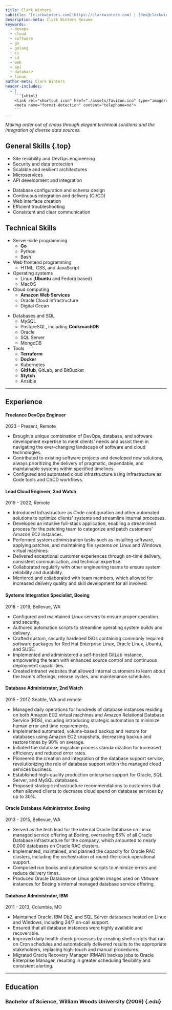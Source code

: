 ```yaml
---
title: Clark Winters
subtitle: "[clarkwinters.com](https://clarkwinters.com) | [dev@clarkwinters.com](mailto:dev@clarkwinters.com) | [417-880-6924](tel:+14178806924)"
description-meta: Clark Winters Resume
keywords:
  - devops
  - cloud
  - software
  - go
  - golang
  - ci
  - cd
  - web
  - api
  - database
  - linux
author-meta: Clark Winters
header-includes:
  - |
    ```{=html}
    <link rel="shortcut icon" href="./assets/favicon.ico" type="image/x-icon">
    <meta name="format-detection" content="telephone=no">
    ```
---
```


<!-- markdownlint-disable MD033 MD001 -->

<p class="mission"><em>Making order out of chaos through elegant technical solutions and the integration of diverse data sources.</em></p>

## General Skills {.top}

<div class="skills">
<div>

- Site reliability and DevOps engineering
- Security and data protection
- Scalable and resilient architectures
- Microservices
- API development and integration

</div>

<div>

- Database configuration and schema design
- Continuous integration and delivery (CI/CD)
- Web interface creation
- Efficient troubleshooting
- Consistent and clear communication

</div>
</div>

## Technical Skills

<div class="skills">
<div>

- Server-side programming
  - **Go**
  - Python
  - Bash
- Web frontend programming
  - HTML, CSS, and JavaScript
- Operating systems
  - Linux (**Ubuntu** and Fedora based)
  - MacOS
- Cloud computing
  - **Amazon Web Services**
  - Oracle Cloud Infrastructure
  - Digital Ocean

</div>
<div>

- Databases and SQL
  - MySQL
  - PostgreSQL, including **CockroachDB**
  - Oracle
  - SQL Server
  - MongoDB
- Tools
  - **Terraform**
  - **Docker**
  - Kubernetes
  - **GitHub**, GitLab, and BitBucket
  - **Stytch**
  - Ansible

</div>
</div>

---

<div class="xp"><!-- keep div -->

## Experience

<div class="job"><!-- keep div -->

#### Freelance DevOps Engineer

2023 - Present, Remote

- Brought a unique combination of DevOps, database, and software development expertise to meet clients' needs and assist them in navigating the ever-changing landscape of software and cloud technologies.
- Contributed to existing software projects and developed new solutions, always prioritizing the delivery of pragmatic, dependable, and maintainable systems within specified timelines.
- Configured and automated cloud infrastructure using Infrastructure as Code tools and CI/CD workflows.

#### Lead Cloud Engineer, 2nd Watch

2019 - 2022, Remote

- Introduced Infrastructure as Code configuration and other automated solutions to optimize clients' systems and streamline internal processes.
- Developed an intuitive full-stack application, enabling a streamlined process for the patching team to categorize and patch customers' Amazon EC2 instances.
- Performed system administration tasks such as installing software, applying patches, and maintaining file systems on Linux and Windows virtual machines.
- Delivered exceptional customer experiences through on-time delivery, consistent communication, and technical expertise.
- Collaborated regularly with other engineering teams to ensure system reliability and durability.
- Mentored and collaborated with team members, which allowed for increased delivery quality and skill development for all involved.

</div>

<div class="job"><!-- keep div -->

#### Systems Integration Specialist, Boeing

2018 - 2019, Bellevue, WA

- Configured and maintained Linux servers to ensure proper operation and security.
- Authored automation scripts to streamline operating system builds and delivery.
- Crafted custom, security hardened ISOs containing commonly required software packages for Red Hat Enterprise Linux, Oracle Linux, Ubuntu, and SUSE.
- Implemented and administered a self-hosted GitLab instance, empowering the team with enhanced source control and continuous deployment capabilities.
- Created intranet websites that allowed internal customers to learn about the team's offerings, release cycles, and maintenance schedules.

</div>

<div class="job"><!-- keep div -->

#### Database Administrator, 2nd Watch

2015 - 2017, Seattle, WA and remote

- Managed daily operations for hundreds of database instances residing on both Amazon EC2 virtual machines and Amazon Relational Database Service (RDS), including introducing strategic automation to minimize human error and time requirements.
- Implemented automated, volume-based backup and restore for databases using Amazon EC2 snapshots, decreasing backup and restore times by 90% on average.
- Initiated the database migration process standardization for increased efficiency and reduced error rates.
- Pioneered the creation and integration of the database support service, revolutionizing the role of database support within the managed cloud services business.
- Established high-quality production enterprise support for Oracle, SQL Server, and MySQL databases.
- Proposed strategic infrastructure recommendations to customers that often allowed clients to decrease cloud spend on database services by up to 30%.

</div>

<div class="job"><!-- keep div -->

#### Oracle Database Administrator, Boeing

2013 - 2015, Bellevue, WA

- Served as the tech lead for the internal Oracle Database on Linux managed service offering at Boeing, overseeing 65% of all Oracle Database infrastructure for the company, which amounted to nearly 8,000 databases on Oracle RAC clusters.
- Implemented, maintained, and planned the capacity for Oracle RAC clusters, including the orchestration of round-the-clock operational support.
- Composed run books and automation scripts to minimize errors and reduce delivery times.
- Produced Oracle Database on Linux golden images used on VMware instances for Boeing's internal managed database service offering.

</div>

<div class="job"><!-- keep div -->

#### Database Administrator, IBM

2011 - 2013, Columbia, MO

- Maintained Oracle, IBM Db2, and SQL Server databases hosted on Linux and Windows, including 24/7 on-call support.
- Ensured that all database instances were highly available and recoverable.
- Improved daily health check processes by creating shell scripts that ran on Cron schedules and automatically delivered results to the appropriate stakeholders, replacing high-touch and manual procedures.
- Migrated Oracle Recovery Manager (RMAN) backup jobs to Oracle Enterprise Manager, resulting in greater scheduling flexibility and consistent alerting.

</div>

</div>
<!-- <p class="spacer"></p> -->

---

<div>

## Education

### Bachelor of Science, William Woods University (2009) {.edu}

</div>
